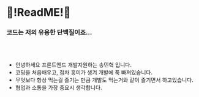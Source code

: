 
<h1 text-align : center>🧐!ReadME!🧐</h1>

<h3 >코드는 저의 유용한 단백질이죠... </h3>
<br>
<br>
<table>
  <ul>
    <li>안녕하세요 프론트엔드 개발지원하는 송민혁 입니다.</li>
    <li>코딩을 처음배우고, 점차 흥미가 생겨 개발에 푹 빠져있습니다.</li>
    <li>무엇보다 항상 먹는걸 즐기는 만큼 개발도 먹는거와 같이 즐기면서 하고있습니다.</li>
    <li>협업과 소통을 가장 중요시 생각합니다.</li>
  </ul>
</table>
